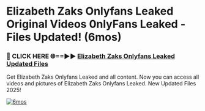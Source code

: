 # Elizabeth Zaks Onlyfans Leaked Original Videos 0nlyFans Leaked - Files Updated! (6mos)

<h3>🔴 CLICK HERE 🌐==►► <a href="https://tinyurl.com/ms9xzufz" rel="nofollow">Elizabeth Zaks Onlyfans Leaked Updated Files</a></h3>

Get Elizabeth Zaks Onlyfans Leaked and all content. Now you can access all videos and pictures of Elizabeth Zaks Onlyfans Leaked. New Updated Files 2025!

[![6mos](https://i.imgur.com/ppqm5kG.gif)](https://tinyurl.com/ms9xzufz)
